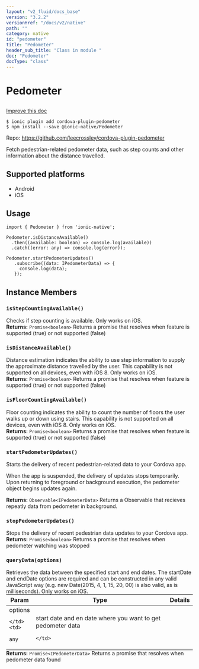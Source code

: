 ```yaml
---
layout: "v2_fluid/docs_base"
version: "3.2.2"
versionHref: "/docs/v2/native"
path: ""
category: native
id: "pedometer"
title: "Pedometer"
header_sub_title: "Class in module "
doc: "Pedometer"
docType: "class"
---
```








<h1 class="api-title">
  
  Pedometer
  

  

  </h1>

<a class="improve-v2-docs" href="http://github.com/driftyco/ionic-native/edit/master/src/@ionic-native/plugins/pedometer/index.ts#L14">
  Improve this doc
</a>



<!-- decorators -->





<pre><code>$ ionic plugin add cordova-plugin-pedometer
$ npm install --save @ionic-native/Pedometer
</code></pre>
<p>Repo:
  <a href="https://github.com/leecrossley/cordova-plugin-pedometer">
    https://github.com/leecrossley/cordova-plugin-pedometer
  </a>
</p>

<!-- description -->

<p>Fetch pedestrian-related pedometer data,
such as step counts and other information about the distance travelled.</p>


<!-- @platforms tag -->
<h2>Supported platforms</h2>

<ul>
  <li>Android</li><li>iOS</li>
</ul>

<!-- @platforms tag end -->


<!-- if doc.decorators -->

<!-- @usage tag -->

<h2>Usage</h2>

<pre><code>import { Pedometer } from &#39;ionic-native&#39;;

Pedometer.isDistanceAvailable()
  .then((available: boolean) =&gt; console.log(available))
  .catch((error: any) =&gt; console.log(error));

Pedometer.startPedometerUpdates()
   .subscribe((data: IPedometerData) =&gt; {
     console.log(data);
   });
</code></pre>




<!-- @property tags -->




<!-- methods on the class -->

<h2>Instance Members</h2>
<div id="isStepCountingAvailable"></div>
<h3>
  <code>isStepCountingAvailable()</code>
  

</h3>
Checks if step counting is available. Only works on iOS.


<div class="return-value" markdown="1">
  <i class="icon ion-arrow-return-left"></i>
  <b>Returns:</b> 
<code>Promise&lt;boolean&gt;</code> Returns a promise that resolves when feature is supported (true) or not supported (false)
</div><div id="isDistanceAvailable"></div>
<h3>
  <code>isDistanceAvailable()</code>
  

</h3>
Distance estimation indicates the ability to use step information to supply the approximate distance travelled by the user.
This capability is not supported on all devices, even with iOS 8.
Only works on iOS.


<div class="return-value" markdown="1">
  <i class="icon ion-arrow-return-left"></i>
  <b>Returns:</b> 
<code>Promise&lt;boolean&gt;</code> Returns a promise that resolves when feature is supported (true) or not supported (false)
</div><div id="isFloorCountingAvailable"></div>
<h3>
  <code>isFloorCountingAvailable()</code>
  

</h3>
Floor counting indicates the ability to count the number of floors the user walks up or down using stairs.
This capability is not supported on all devices, even with iOS 8.
Only works on iOS.


<div class="return-value" markdown="1">
  <i class="icon ion-arrow-return-left"></i>
  <b>Returns:</b> 
<code>Promise&lt;boolean&gt;</code> Returns a promise that resolves when feature is supported (true) or not supported (false)
</div><div id="startPedometerUpdates"></div>
<h3>
  <code>startPedometerUpdates()</code>
  

</h3>
Starts the delivery of recent pedestrian-related data to your Cordova app.

When the app is suspended, the delivery of updates stops temporarily.
Upon returning to foreground or background execution, the pedometer object begins updates again.


<div class="return-value" markdown="1">
  <i class="icon ion-arrow-return-left"></i>
  <b>Returns:</b> 
<code>Observable&lt;IPedometerData&gt;</code> Returns a Observable that recieves repeatly data from pedometer in background.
</div><div id="stopPedometerUpdates"></div>
<h3>
  <code>stopPedometerUpdates()</code>
  

</h3>
Stops the delivery of recent pedestrian data updates to your Cordova app.


<div class="return-value" markdown="1">
  <i class="icon ion-arrow-return-left"></i>
  <b>Returns:</b> 
<code>Promise&lt;boolean&gt;</code> Returns a promise that resolves when pedometer watching was stopped
</div><div id="queryData"></div>
<h3>
  <code>queryData(options)</code>
  

</h3>
Retrieves the data between the specified start and end dates.
The startDate and endDate options are required and can be constructed in any valid JavaScript way
(e.g. new Date(2015, 4, 1, 15, 20, 00) is also valid, as is milliseconds).
Only works on iOS.
<table class="table param-table" style="margin:0;">
  <thead>
  <tr>
    <th>Param</th>
    <th>Type</th>
    <th>Details</th>
  </tr>
  </thead>
  <tbody>
  
  <tr>
    <td>
      options
      
    </td>
    <td>
      
<code>any</code>
    </td>
    <td>
      <p>start date and en date where you want to get pedometer data</p>

      
    </td>
  </tr>
  
  </tbody>
</table>

<div class="return-value" markdown="1">
  <i class="icon ion-arrow-return-left"></i>
  <b>Returns:</b> 
<code>Promise&lt;IPedometerData&gt;</code> Returns a promise that resolves when pedometer data found
</div>



<!-- other classes -->

<!-- end other classes -->

<!-- interfaces -->

<!-- end interfaces -->

<!-- related link --><!-- end content block -->


<!-- end body block -->

